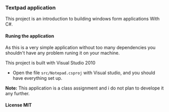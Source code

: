 ### Textpad application
This project is an introduction to building windows form applications With C#.

#### Runing the application
As this is a very simple application without too many dependencies you shouldn't have any problem
runing it on your machine.

This project is built with Visual Studio 2010

* Open the file `src/Notepad.csproj` with Visual studio, and you should have everything set up.

**Note:**
This application is a class assignment and i do not plan to develope it any further.

#### License MIT